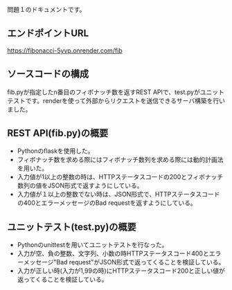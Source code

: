 問題１のドキュメントです。
## エンドポイントURL
https://fibonacci-5yvp.onrender.com/fib
## ソースコードの構成
fib.pyが指定したn番目のフィボナッチ数を返すREST APIで、test.pyがユニットテストです。renderを使って外部からリクエストを送信できるサーバ構築を行いました。
## REST API(fib.py)の概要
* Pythonのflaskを使用した。
* フィボナッチ数を求める際にはフィボナッチ数列を求める際には動的計画法を用いた。
* 入力値が1以上の整数の時は、HTTPステータスコードの200とフィボナッチ数列の値をJSON形式で返すようにしている。
* 入力値が１以上の整数でない時は、JSON形式で、HTTPステータスコードの400とエラーメッセージのBad requestを返すようにしている。

## ユニットテスト(test.py)の概要
* Pythonのunittestを用いてユニットテストを行なった。
* 入力が空、負の整数、文字列、小数の時HTTPステータスコード400とエラーメッセージ"Bad request"がJSON形式で返ってくることを検証している。
* 入力が正しい時(入力が1,99の時)にHTTPステータスコード200と正しい値が返ってくることを検証している。



